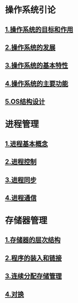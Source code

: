 # 操作系统引论

## [1.操作系统的目标和作用](1.操作系统引论/1.操作系统的目标和作用.md)
## [2.操作系统的发展](1.操作系统引论/2.操作系统的发展.md)
## [3.操作系统的基本特性](1.操作系统引论/3.操作系统的基本特性.md)
## [4.操作系统的主要功能](1.操作系统引论/4.操作系统的主要功能.md)
## [5.OS结构设计](1.操作系统引论/5.OS结构设计.md)

# 进程管理

## [1.进程基本概念](2.进程管理/1.进程基本概念.md)
## [2.进程控制](2.进程管理/2.进程控制.md)
## [3.进程同步](2.进程管理/3.进程同步.md)
## [4.进程通信](2.进程管理/4.进程通信.md)

# 存储器管理
## [1.存储器的层次结构](4.存储器管理/1.存储器的层次结构.md)
## [2.程序的装入和链接](4.存储器管理/2.程序的装入和链接.md)
## [3.连续分配存储管理](4.存储器管理/3.连续分配存储管理.md)
## [4.对换](4.存储器管理/4.对换.md)